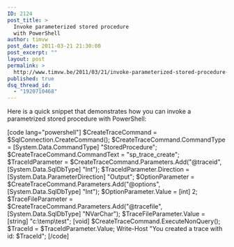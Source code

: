 ```yaml
---
ID: 2124
post_title: >
  Invoke parameterized stored procedure
  with PowerShell
author: timvw
post_date: 2011-03-21 21:30:08
post_excerpt: ""
layout: post
permalink: >
  http://www.timvw.be/2011/03/21/invoke-parameterized-stored-procedure-with-powershell/
published: true
dsq_thread_id:
  - "1920710468"
---
```

<p>Here is a quick snippet that demonstrates how you can invoke a parametrized stored procedure with PowerShell:</p>

[code lang="powershell"]
$CreateTraceCommand = $SqlConnection.CreateCommand();
$CreateTraceCommand.CommandType = [System.Data.CommandType] &quot;StoredProcedure&quot;;
$CreateTraceCommand.CommandText = &quot;sp_trace_create&quot;;
$TraceIdParameter = $CreateTraceCommand.Parameters.Add(&quot;@traceid&quot;, [System.Data.SqlDbType] &quot;Int&quot;);
$TraceIdParameter.Direction = [System.Data.ParameterDirection] &quot;Output&quot;;
$OptionParameter = $CreateTraceCommand.Parameters.Add(&quot;@options&quot;, [System.Data.SqlDbType] &quot;Int&quot;);
$OptionParameter.Value = [int] 2;
$TraceFileParameter = $CreateTraceCommand.Parameters.Add(&quot;@tracefile&quot;, [System.Data.SqlDbType] &quot;NVarChar&quot;);
$TraceFileParameter.Value = [string] &quot;c:\temp\test&quot;;
[void] $CreateTraceCommand.ExecuteNonQuery();
$TraceId = $TraceIdParameter.Value;
Write-Host &quot;You created a trace with id: $TraceId&quot;;
[/code]